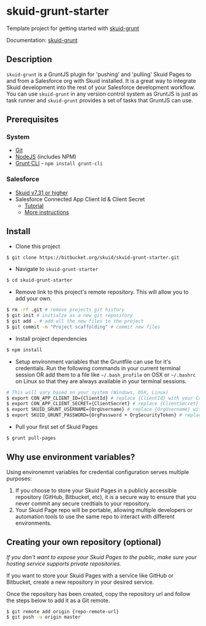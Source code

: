 # skuid-grunt-starter

Template project for getting started with [skuid-grunt](https://bitbucket.org/skuid/skuid-grunt)

Documentation: [skuid-grunt](https://bitbucket.org/skuid/skuid-grunt)

## Description
`skuid-grunt` is a GruntJS plugin for 'pushing' and 'pulling' Skuid Pages to and from a Salesforce org with Skuid installed. It is a great way to integrate Skuid development into the rest of your Salesforce development workflow. You can use `skuid-grunt` in any version control system as GruntJS is just as task runner and `skuid-grunt` provides a set of tasks that GruntJS can use.

## Prerequisites
### System
* [Git](https://git-scm.org)
* [NodeJS](https://nodejs.org) (includes NPM)
* [Grunt CLI](http://gruntjs.com) - `npm install grunt-cli`
### Salesforce
* [Skuid v7.31 or higher](https://www.skuid.com/skuidreleases)
* Salesforce Connected App Client Id & Client Secret
	* [Tutorial](https://help.salesforce.com/apex/HTViewHelpDoc?id=connected_app_create.htm)
	* [More instructions](https://bitbucket.org/skuid/skuid-grunt)


## Install
* Clone this project

```bash
$ git clone https://bitbucket.org/skuid/skuid-grunt-starter.git
```

* Navigate to `skuid-grunt-starter`

```bash
$ cd skuid-grunt-starter
```

* Remove link to this project's remote repository. This will allow you to add your own.

```bash
$ rm -rf .git # remove projects git history
$ git init # initialze as a new git repository
$ git add . # add all the new files to the project
$ git commit -m "Project scaffolding" # commit new files
```

* Install project dependencies

```bash
$ npm install
```

* Setup environment variables that the Gruntfile can use for it's credentials. Run the following commands in your current terminal session OR add them to a file like `~/.bash_profile` on OSX or `~/.bashrc` on Linux so that they are always available in your terminal sessions.

```bash
# This will vary based on your system (Windows, OSX, Linux)
$ export CON_APP_CLIENT_ID={ClientId} # replace {ClientId} with your Connected App client_id
$ export CON_APP_CLIENT_SECRET={ClientSecret} # replace {ClientSecret} with your Connected App client_secret
$ export SKUID_GRUNT_USERNAME={OrgUsername} # replace {OrgUsername} with the username of the org you wish to connect to
$ export SKUID_GRUNT_PASSWORD={OrgPassword + OrgSecurityToken} # replace {OrgPassword + OrgSecurityToken} with the password and security token for the above user
```


* Pull your first set of Skuid Pages	

```bash
$ grunt pull-pages
```

## Why use environment variables?
Using environemnt variables for credential configuration serves multiple purposes:

1. If you choose to store your Skuid Pages in a publicly accessible repository (GitHub, Bitbucket, etc), it is a secure way to ensure that you never commit any secure credtials to your repository.
2. Your Skuid Page repo will be portable, allowing multiple developers or automation tools to use the same repo to interact with different environments.



## Creating your own repository (optional)
*If you don't want to expose your Skuid Pages to the public, make sure your hosting service supports private repositories.*

If you want to store your Skuid Pages with a service like GitHub or Bitbucket, create a new repository in your desired service.

Once the repository has been created, copy the repository url and follow the steps below to add it as a Git remote.

```bash
$ git remote add origin {repo-remote-url}
$ git push -u origin master
```








